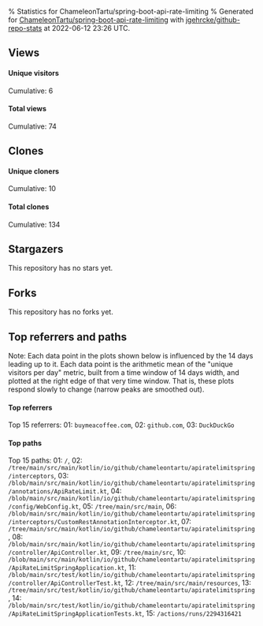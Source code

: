 % Statistics for ChameleonTartu/spring-boot-api-rate-limiting
% Generated for [ChameleonTartu/spring-boot-api-rate-limiting](https://github.com/ChameleonTartu/spring-boot-api-rate-limiting) with [jgehrcke/github-repo-stats](https://github.com/jgehrcke/github-repo-stats) at 2022-06-12 23:26 UTC.


## Views

#### Unique visitors
<div id="chart_views_unique" class="full-width-chart"></div>

Cumulative: 6

#### Total views
<div id="chart_views_total" class="full-width-chart"></div>

Cumulative: 74

<div class="pagebreak-for-print"> </div>

## Clones

#### Unique cloners
<div id="chart_clones_unique" class="full-width-chart"></div>

Cumulative: 10

#### Total clones
<div id="chart_clones_total" class="full-width-chart"></div>

Cumulative: 134



<div class="pagebreak-for-print"> </div>



## Stargazers

This repository has no stars yet.



## Forks

This repository has no forks yet.



<div class="pagebreak-for-print"> </div>



## Top referrers and paths


Note: Each data point in the plots shown below is influenced by the 14 days
leading up to it. Each data point is the arithmetic mean of the "unique
visitors per day" metric, built from a time window of 14 days width, and
plotted at the right edge of that very time window. That is, these plots
respond slowly to change (narrow peaks are smoothed out).




#### Top referrers


<div id="chart_referrers_top_n_alltime" class="full-width-chart"></div>

Top 15 referrers: 01: `buymeacoffee.com`, 02: `github.com`, 03: `DuckDuckGo`





#### Top paths


<div id="chart_paths_top_n_alltime" class="full-width-chart"></div>

Top 15 paths: 01: `/`, 02: `/tree/main/src/main/kotlin/io/github/chameleontartu/apiratelimitspring/interceptors`, 03: `/blob/main/src/main/kotlin/io/github/chameleontartu/apiratelimitspring/annotations/ApiRateLimit.kt`, 04: `/blob/main/src/main/kotlin/io/github/chameleontartu/apiratelimitspring/config/WebConfig.kt`, 05: `/tree/main/src/main`, 06: `/blob/main/src/main/kotlin/io/github/chameleontartu/apiratelimitspring/interceptors/CustomRestAnnotationInterceptor.kt`, 07: `/tree/main/src/main/kotlin/io/github/chameleontartu/apiratelimitspring`, 08: `/blob/main/src/main/kotlin/io/github/chameleontartu/apiratelimitspring/controller/ApiController.kt`, 09: `/tree/main/src`, 10: `/blob/main/src/main/kotlin/io/github/chameleontartu/apiratelimitspring/ApiRateLimitSpringApplication.kt`, 11: `/blob/main/src/test/kotlin/io/github/chameleontartu/apiratelimitspring/controller/ApiControllerTest.kt`, 12: `/tree/main/src/main/resources`, 13: `/tree/main/src/test/kotlin/io/github/chameleontartu/apiratelimitspring`, 14: `/blob/main/src/test/kotlin/io/github/chameleontartu/apiratelimitspring/ApiRateLimitSpringApplicationTests.kt`, 15: `/actions/runs/2294316421`


<script type="text/javascript">
    vegaEmbed('#chart_views_unique', {"$schema": "https://vega.github.io/schema/vega-lite/v4.17.0.json", "config": {"arc": {"fill": "#1b1e23"}, "area": {"fill": "#1b1e23"}, "axisBottom": {"domainColor": "#a9b4c4", "gridColor": "#a9b4c4", "labelColor": "#1b1e23", "labelFont": "relative-mono-11-pitch-pro, Menlo, monospace", "tickColor": "#a9b4c4", "titleColor": "#1b1e23", "titleFont": "relative-mono-11-pitch-pro, Menlo, monospace"}, "axisLeft": {"domainColor": "#a9b4c4", "gridColor": "#a9b4c4", "labelColor": "#1b1e23", "labelFont": "relative-mono-11-pitch-pro, Menlo, monospace", "tickColor": "#a9b4c4", "titleColor": "#1b1e23", "titleFont": "relative-mono-11-pitch-pro, Menlo, monospace"}, "axisX": {"grid": false}, "axisY": {"grid": false, "labelBound": true}, "background": "#FFFFFF", "group": {"fill": "#FFFFFF"}, "header": {"fontWeight": 400, "labelFont": "relative-mono-11-pitch-pro, Menlo, monospace", "titleFont": "relative-mono-11-pitch-pro, Menlo, monospace"}, "legend": {"labelFont": "relative-mono-11-pitch-pro, Menlo, monospace", "symbolSize": 200, "symbolType": "circle", "titleFont": "relative-mono-11-pitch-pro, Menlo, monospace"}, "line": {"color": "#1b1e23", "stroke": "#1b1e23"}, "path": {"stroke": "#1b1e23"}, "point": {"color": "#1b1e23", "cursor": "pointer", "filled": true, "size": 20}, "range": {"category": ["#85a2f7", "#ea9755", "#7eb36a", "#f07071", "#bc85d9", "#e587b6", "#a9b4c4", "#d4c05e", "#64b9c4"]}, "style": {"bar": {"fill": "#1b1e23"}, "text": {"font": "relative-mono-11-pitch-pro, Menlo, monospace", "fontWeight": 400}}, "symbol": {"shape": "circle"}, "title": {"anchor": "start", "font": "relative-mono-11-pitch-pro, Menlo, monospace", "fontWeight": 400}, "trail": {"color": "#1b1e23", "stroke": "#1b1e23"}, "view": {"stroke": null}}, "data": {"name": "data-ed935ed4eb7018c563757608222b3f9e"}, "datasets": {"data-ed935ed4eb7018c563757608222b3f9e": [{"time": "2022-05-09T00:00:00+00:00", "views_total": 44, "views_unique": 1}, {"time": "2022-05-10T00:00:00+00:00", "views_total": 0, "views_unique": 0}, {"time": "2022-05-11T00:00:00+00:00", "views_total": 2, "views_unique": 2}, {"time": "2022-05-12T00:00:00+00:00", "views_total": 21, "views_unique": 1}, {"time": "2022-05-14T00:00:00+00:00", "views_total": 1, "views_unique": 1}, {"time": "2022-05-17T00:00:00+00:00", "views_total": 0, "views_unique": 0}, {"time": "2022-05-31T00:00:00+00:00", "views_total": 6, "views_unique": 1}]}, "encoding": {"tooltip": [{"field": "views_unique", "format": ".1f", "title": "views (u)", "type": "quantitative"}, {"field": "time", "format": "%B %e, %Y", "title": "date", "type": "temporal"}], "x": {"axis": {"labelAngle": 25}, "field": "time", "scale": {"domain": ["2022-05-09", "2022-05-31"]}, "timeUnit": "yearmonthdate", "title": "date", "type": "temporal"}, "y": {"axis": {}, "field": "views_unique", "scale": {"domain": [0, 2.2], "type": "linear", "zero": true}, "title": "unique views per day", "type": "quantitative"}}, "height": 200, "mark": {"point": true, "type": "line"}, "padding": 10, "width": "container"}, {"actions": false, "renderer": "svg"}).catch(console.error);
vegaEmbed('#chart_views_total', {"$schema": "https://vega.github.io/schema/vega-lite/v4.17.0.json", "config": {"arc": {"fill": "#1b1e23"}, "area": {"fill": "#1b1e23"}, "axisBottom": {"domainColor": "#a9b4c4", "gridColor": "#a9b4c4", "labelColor": "#1b1e23", "labelFont": "relative-mono-11-pitch-pro, Menlo, monospace", "tickColor": "#a9b4c4", "titleColor": "#1b1e23", "titleFont": "relative-mono-11-pitch-pro, Menlo, monospace"}, "axisLeft": {"domainColor": "#a9b4c4", "gridColor": "#a9b4c4", "labelColor": "#1b1e23", "labelFont": "relative-mono-11-pitch-pro, Menlo, monospace", "tickColor": "#a9b4c4", "titleColor": "#1b1e23", "titleFont": "relative-mono-11-pitch-pro, Menlo, monospace"}, "axisX": {"grid": false}, "axisY": {"grid": false, "labelBound": true}, "background": "#FFFFFF", "group": {"fill": "#FFFFFF"}, "header": {"fontWeight": 400, "labelFont": "relative-mono-11-pitch-pro, Menlo, monospace", "titleFont": "relative-mono-11-pitch-pro, Menlo, monospace"}, "legend": {"labelFont": "relative-mono-11-pitch-pro, Menlo, monospace", "symbolSize": 200, "symbolType": "circle", "titleFont": "relative-mono-11-pitch-pro, Menlo, monospace"}, "line": {"color": "#1b1e23", "stroke": "#1b1e23"}, "path": {"stroke": "#1b1e23"}, "point": {"color": "#1b1e23", "cursor": "pointer", "filled": true, "size": 20}, "range": {"category": ["#85a2f7", "#ea9755", "#7eb36a", "#f07071", "#bc85d9", "#e587b6", "#a9b4c4", "#d4c05e", "#64b9c4"]}, "style": {"bar": {"fill": "#1b1e23"}, "text": {"font": "relative-mono-11-pitch-pro, Menlo, monospace", "fontWeight": 400}}, "symbol": {"shape": "circle"}, "title": {"anchor": "start", "font": "relative-mono-11-pitch-pro, Menlo, monospace", "fontWeight": 400}, "trail": {"color": "#1b1e23", "stroke": "#1b1e23"}, "view": {"stroke": null}}, "data": {"name": "data-ed935ed4eb7018c563757608222b3f9e"}, "datasets": {"data-ed935ed4eb7018c563757608222b3f9e": [{"time": "2022-05-09T00:00:00+00:00", "views_total": 44, "views_unique": 1}, {"time": "2022-05-10T00:00:00+00:00", "views_total": 0, "views_unique": 0}, {"time": "2022-05-11T00:00:00+00:00", "views_total": 2, "views_unique": 2}, {"time": "2022-05-12T00:00:00+00:00", "views_total": 21, "views_unique": 1}, {"time": "2022-05-14T00:00:00+00:00", "views_total": 1, "views_unique": 1}, {"time": "2022-05-17T00:00:00+00:00", "views_total": 0, "views_unique": 0}, {"time": "2022-05-31T00:00:00+00:00", "views_total": 6, "views_unique": 1}]}, "encoding": {"tooltip": [{"field": "views_total", "format": ".1f", "title": "views (t)", "type": "quantitative"}, {"field": "time", "format": "%B %e, %Y", "title": "date", "type": "temporal"}], "x": {"axis": {"labelAngle": 25}, "field": "time", "scale": {"domain": ["2022-05-09", "2022-05-31"]}, "timeUnit": "yearmonthdate", "title": "date", "type": "temporal"}, "y": {"axis": {}, "field": "views_total", "scale": {"domain": [0, 48.400000000000006], "type": "linear", "zero": true}, "title": "total views per day", "type": "quantitative"}}, "height": 200, "mark": {"point": true, "type": "line"}, "padding": 10, "width": "container"}, {"actions": false, "renderer": "svg"}).catch(console.error);
vegaEmbed('#chart_clones_unique', {"$schema": "https://vega.github.io/schema/vega-lite/v4.17.0.json", "config": {"arc": {"fill": "#1b1e23"}, "area": {"fill": "#1b1e23"}, "axisBottom": {"domainColor": "#a9b4c4", "gridColor": "#a9b4c4", "labelColor": "#1b1e23", "labelFont": "relative-mono-11-pitch-pro, Menlo, monospace", "tickColor": "#a9b4c4", "titleColor": "#1b1e23", "titleFont": "relative-mono-11-pitch-pro, Menlo, monospace"}, "axisLeft": {"domainColor": "#a9b4c4", "gridColor": "#a9b4c4", "labelColor": "#1b1e23", "labelFont": "relative-mono-11-pitch-pro, Menlo, monospace", "tickColor": "#a9b4c4", "titleColor": "#1b1e23", "titleFont": "relative-mono-11-pitch-pro, Menlo, monospace"}, "axisX": {"grid": false}, "axisY": {"grid": false, "labelBound": true}, "background": "#FFFFFF", "group": {"fill": "#FFFFFF"}, "header": {"fontWeight": 400, "labelFont": "relative-mono-11-pitch-pro, Menlo, monospace", "titleFont": "relative-mono-11-pitch-pro, Menlo, monospace"}, "legend": {"labelFont": "relative-mono-11-pitch-pro, Menlo, monospace", "symbolSize": 200, "symbolType": "circle", "titleFont": "relative-mono-11-pitch-pro, Menlo, monospace"}, "line": {"color": "#1b1e23", "stroke": "#1b1e23"}, "path": {"stroke": "#1b1e23"}, "point": {"color": "#1b1e23", "cursor": "pointer", "filled": true, "size": 20}, "range": {"category": ["#85a2f7", "#ea9755", "#7eb36a", "#f07071", "#bc85d9", "#e587b6", "#a9b4c4", "#d4c05e", "#64b9c4"]}, "style": {"bar": {"fill": "#1b1e23"}, "text": {"font": "relative-mono-11-pitch-pro, Menlo, monospace", "fontWeight": 400}}, "symbol": {"shape": "circle"}, "title": {"anchor": "start", "font": "relative-mono-11-pitch-pro, Menlo, monospace", "fontWeight": 400}, "trail": {"color": "#1b1e23", "stroke": "#1b1e23"}, "view": {"stroke": null}}, "data": {"name": "data-69ce393a3bbacfa1b1bee52d4131029d"}, "datasets": {"data-69ce393a3bbacfa1b1bee52d4131029d": [{"clones_total": 132, "clones_unique": 8, "time": "2022-05-09T00:00:00+00:00"}, {"clones_total": 1, "clones_unique": 1, "time": "2022-05-10T00:00:00+00:00"}, {"clones_total": 0, "clones_unique": 0, "time": "2022-05-11T00:00:00+00:00"}, {"clones_total": 0, "clones_unique": 0, "time": "2022-05-12T00:00:00+00:00"}, {"clones_total": 0, "clones_unique": 0, "time": "2022-05-14T00:00:00+00:00"}, {"clones_total": 1, "clones_unique": 1, "time": "2022-05-17T00:00:00+00:00"}, {"clones_total": 0, "clones_unique": 0, "time": "2022-05-31T00:00:00+00:00"}]}, "encoding": {"tooltip": [{"field": "clones_unique", "format": ".1f", "title": "clones (u)", "type": "quantitative"}, {"field": "time", "format": "%B %e, %Y", "title": "date", "type": "temporal"}], "x": {"axis": {"labelAngle": 25}, "field": "time", "scale": {"domain": ["2022-05-09", "2022-05-31"]}, "timeUnit": "yearmonthdate", "title": "date", "type": "temporal"}, "y": {"axis": {}, "field": "clones_unique", "scale": {"domain": [0, 8.8], "type": "linear", "zero": true}, "title": "unique clones per day", "type": "quantitative"}}, "height": 200, "mark": {"point": true, "type": "line"}, "padding": 10, "width": "container"}, {"actions": false, "renderer": "svg"}).catch(console.error);
vegaEmbed('#chart_clones_total', {"$schema": "https://vega.github.io/schema/vega-lite/v4.17.0.json", "config": {"arc": {"fill": "#1b1e23"}, "area": {"fill": "#1b1e23"}, "axisBottom": {"domainColor": "#a9b4c4", "gridColor": "#a9b4c4", "labelColor": "#1b1e23", "labelFont": "relative-mono-11-pitch-pro, Menlo, monospace", "tickColor": "#a9b4c4", "titleColor": "#1b1e23", "titleFont": "relative-mono-11-pitch-pro, Menlo, monospace"}, "axisLeft": {"domainColor": "#a9b4c4", "gridColor": "#a9b4c4", "labelColor": "#1b1e23", "labelFont": "relative-mono-11-pitch-pro, Menlo, monospace", "tickColor": "#a9b4c4", "titleColor": "#1b1e23", "titleFont": "relative-mono-11-pitch-pro, Menlo, monospace"}, "axisX": {"grid": false}, "axisY": {"grid": false, "labelBound": true}, "background": "#FFFFFF", "group": {"fill": "#FFFFFF"}, "header": {"fontWeight": 400, "labelFont": "relative-mono-11-pitch-pro, Menlo, monospace", "titleFont": "relative-mono-11-pitch-pro, Menlo, monospace"}, "legend": {"labelFont": "relative-mono-11-pitch-pro, Menlo, monospace", "symbolSize": 200, "symbolType": "circle", "titleFont": "relative-mono-11-pitch-pro, Menlo, monospace"}, "line": {"color": "#1b1e23", "stroke": "#1b1e23"}, "path": {"stroke": "#1b1e23"}, "point": {"color": "#1b1e23", "cursor": "pointer", "filled": true, "size": 20}, "range": {"category": ["#85a2f7", "#ea9755", "#7eb36a", "#f07071", "#bc85d9", "#e587b6", "#a9b4c4", "#d4c05e", "#64b9c4"]}, "style": {"bar": {"fill": "#1b1e23"}, "text": {"font": "relative-mono-11-pitch-pro, Menlo, monospace", "fontWeight": 400}}, "symbol": {"shape": "circle"}, "title": {"anchor": "start", "font": "relative-mono-11-pitch-pro, Menlo, monospace", "fontWeight": 400}, "trail": {"color": "#1b1e23", "stroke": "#1b1e23"}, "view": {"stroke": null}}, "data": {"name": "data-69ce393a3bbacfa1b1bee52d4131029d"}, "datasets": {"data-69ce393a3bbacfa1b1bee52d4131029d": [{"clones_total": 132, "clones_unique": 8, "time": "2022-05-09T00:00:00+00:00"}, {"clones_total": 1, "clones_unique": 1, "time": "2022-05-10T00:00:00+00:00"}, {"clones_total": 0, "clones_unique": 0, "time": "2022-05-11T00:00:00+00:00"}, {"clones_total": 0, "clones_unique": 0, "time": "2022-05-12T00:00:00+00:00"}, {"clones_total": 0, "clones_unique": 0, "time": "2022-05-14T00:00:00+00:00"}, {"clones_total": 1, "clones_unique": 1, "time": "2022-05-17T00:00:00+00:00"}, {"clones_total": 0, "clones_unique": 0, "time": "2022-05-31T00:00:00+00:00"}]}, "encoding": {"tooltip": [{"field": "clones_total", "format": ".1f", "title": "clones (t)", "type": "quantitative"}, {"field": "time", "format": "%B %e, %Y", "title": "date", "type": "temporal"}], "x": {"axis": {"labelAngle": 25}, "field": "time", "scale": {"domain": ["2022-05-09", "2022-05-31"]}, "timeUnit": "yearmonthdate", "title": "date", "type": "temporal"}, "y": {"axis": {"values": [1, 10, 50, 100, 500, 1000, 5000, 10000]}, "field": "clones_total", "scale": {"domain": [0, 145.20000000000002], "type": "symlog", "zero": true}, "title": "total clones per day", "type": "quantitative"}}, "height": 200, "mark": {"point": true, "type": "line"}, "padding": 10, "width": "container"}, {"actions": false, "renderer": "svg"}).catch(console.error);
vegaEmbed('#chart_referrers_top_n_alltime', {"$schema": "https://vega.github.io/schema/vega-lite/v4.17.0.json", "config": {"arc": {"fill": "#1b1e23"}, "area": {"fill": "#1b1e23"}, "axisBottom": {"domainColor": "#a9b4c4", "gridColor": "#a9b4c4", "labelColor": "#1b1e23", "labelFont": "relative-mono-11-pitch-pro, Menlo, monospace", "tickColor": "#a9b4c4", "titleColor": "#1b1e23", "titleFont": "relative-mono-11-pitch-pro, Menlo, monospace"}, "axisLeft": {"domainColor": "#a9b4c4", "gridColor": "#a9b4c4", "labelColor": "#1b1e23", "labelFont": "relative-mono-11-pitch-pro, Menlo, monospace", "tickColor": "#a9b4c4", "titleColor": "#1b1e23", "titleFont": "relative-mono-11-pitch-pro, Menlo, monospace"}, "axisX": {"grid": false}, "axisY": {"grid": false}, "background": "#FFFFFF", "group": {"fill": "#FFFFFF"}, "header": {"fontWeight": 400, "labelFont": "relative-mono-11-pitch-pro, Menlo, monospace", "titleFont": "relative-mono-11-pitch-pro, Menlo, monospace"}, "legend": {"labelFont": "relative-mono-11-pitch-pro, Menlo, monospace", "symbolSize": 200, "symbolType": "circle", "titleFont": "relative-mono-11-pitch-pro, Menlo, monospace"}, "line": {"color": "#1b1e23", "stroke": "#1b1e23"}, "path": {"stroke": "#1b1e23"}, "point": {"color": "#1b1e23", "cursor": "pointer", "filled": true, "size": 30}, "range": {"category": ["#85a2f7", "#ea9755", "#7eb36a", "#f07071", "#bc85d9", "#e587b6", "#a9b4c4", "#d4c05e", "#64b9c4"]}, "style": {"bar": {"fill": "#1b1e23"}, "text": {"font": "relative-mono-11-pitch-pro, Menlo, monospace", "fontWeight": 400}}, "symbol": {"shape": "circle"}, "title": {"anchor": "start", "font": "relative-mono-11-pitch-pro, Menlo, monospace", "fontWeight": 400}, "trail": {"color": "#1b1e23", "stroke": "#1b1e23"}, "view": {"stroke": null}}, "data": {"name": "data-896ede36babfc93fb3e1873bb80813f1"}, "datasets": {"data-896ede36babfc93fb3e1873bb80813f1": [{"referrer": "buymeacoffee.com", "time": "2022-05-10T00:00:00+00:00", "views_unique": null, "views_unique_norm": null}, {"referrer": "buymeacoffee.com", "time": "2022-05-11T00:00:00+00:00", "views_unique": null, "views_unique_norm": null}, {"referrer": "buymeacoffee.com", "time": "2022-05-12T00:00:00+00:00", "views_unique": 2.0, "views_unique_norm": 0.14285714285714285}, {"referrer": "buymeacoffee.com", "time": "2022-05-13T00:00:00+00:00", "views_unique": 2.0, "views_unique_norm": 0.14285714285714285}, {"referrer": "buymeacoffee.com", "time": "2022-05-14T00:00:00+00:00", "views_unique": 2.0, "views_unique_norm": 0.14285714285714285}, {"referrer": "buymeacoffee.com", "time": "2022-05-15T00:00:00+00:00", "views_unique": 3.0, "views_unique_norm": 0.21428571428571427}, {"referrer": "buymeacoffee.com", "time": "2022-05-16T00:00:00+00:00", "views_unique": 3.0, "views_unique_norm": 0.21428571428571427}, {"referrer": "buymeacoffee.com", "time": "2022-05-17T00:00:00+00:00", "views_unique": 3.0, "views_unique_norm": 0.21428571428571427}, {"referrer": "buymeacoffee.com", "time": "2022-05-18T00:00:00+00:00", "views_unique": 3.0, "views_unique_norm": 0.21428571428571427}, {"referrer": "buymeacoffee.com", "time": "2022-05-19T00:00:00+00:00", "views_unique": 3.0, "views_unique_norm": 0.21428571428571427}, {"referrer": "buymeacoffee.com", "time": "2022-05-20T00:00:00+00:00", "views_unique": 3.0, "views_unique_norm": 0.21428571428571427}, {"referrer": "buymeacoffee.com", "time": "2022-05-21T00:00:00+00:00", "views_unique": 3.0, "views_unique_norm": 0.21428571428571427}, {"referrer": "buymeacoffee.com", "time": "2022-05-22T00:00:00+00:00", "views_unique": 3.0, "views_unique_norm": 0.21428571428571427}, {"referrer": "buymeacoffee.com", "time": "2022-05-23T00:00:00+00:00", "views_unique": 3.0, "views_unique_norm": 0.21428571428571427}, {"referrer": "buymeacoffee.com", "time": "2022-05-24T00:00:00+00:00", "views_unique": 3.0, "views_unique_norm": 0.21428571428571427}, {"referrer": "buymeacoffee.com", "time": "2022-05-25T00:00:00+00:00", "views_unique": 1.0, "views_unique_norm": 0.07142857142857142}, {"referrer": "buymeacoffee.com", "time": "2022-05-26T00:00:00+00:00", "views_unique": 1.0, "views_unique_norm": 0.07142857142857142}, {"referrer": "buymeacoffee.com", "time": "2022-05-27T00:00:00+00:00", "views_unique": 1.0, "views_unique_norm": 0.07142857142857142}, {"referrer": "buymeacoffee.com", "time": "2022-06-01T00:00:00+00:00", "views_unique": null, "views_unique_norm": null}, {"referrer": "buymeacoffee.com", "time": "2022-06-02T00:00:00+00:00", "views_unique": null, "views_unique_norm": null}, {"referrer": "buymeacoffee.com", "time": "2022-06-03T00:00:00+00:00", "views_unique": null, "views_unique_norm": null}, {"referrer": "buymeacoffee.com", "time": "2022-06-04T00:00:00+00:00", "views_unique": null, "views_unique_norm": null}, {"referrer": "buymeacoffee.com", "time": "2022-06-05T00:00:00+00:00", "views_unique": null, "views_unique_norm": null}, {"referrer": "buymeacoffee.com", "time": "2022-06-06T00:00:00+00:00", "views_unique": null, "views_unique_norm": null}, {"referrer": "buymeacoffee.com", "time": "2022-06-07T00:00:00+00:00", "views_unique": null, "views_unique_norm": null}, {"referrer": "buymeacoffee.com", "time": "2022-06-08T00:00:00+00:00", "views_unique": null, "views_unique_norm": null}, {"referrer": "buymeacoffee.com", "time": "2022-06-09T00:00:00+00:00", "views_unique": null, "views_unique_norm": null}, {"referrer": "buymeacoffee.com", "time": "2022-06-10T00:00:00+00:00", "views_unique": null, "views_unique_norm": null}, {"referrer": "buymeacoffee.com", "time": "2022-06-11T00:00:00+00:00", "views_unique": null, "views_unique_norm": null}, {"referrer": "buymeacoffee.com", "time": "2022-06-12T00:00:00+00:00", "views_unique": null, "views_unique_norm": null}, {"referrer": "github.com", "time": "2022-05-10T00:00:00+00:00", "views_unique": 1.0, "views_unique_norm": 0.07142857142857142}, {"referrer": "github.com", "time": "2022-05-11T00:00:00+00:00", "views_unique": 1.0, "views_unique_norm": 0.07142857142857142}, {"referrer": "github.com", "time": "2022-05-12T00:00:00+00:00", "views_unique": 1.0, "views_unique_norm": 0.07142857142857142}, {"referrer": "github.com", "time": "2022-05-13T00:00:00+00:00", "views_unique": 1.0, "views_unique_norm": 0.07142857142857142}, {"referrer": "github.com", "time": "2022-05-14T00:00:00+00:00", "views_unique": 1.0, "views_unique_norm": 0.07142857142857142}, {"referrer": "github.com", "time": "2022-05-15T00:00:00+00:00", "views_unique": 1.0, "views_unique_norm": 0.07142857142857142}, {"referrer": "github.com", "time": "2022-05-16T00:00:00+00:00", "views_unique": 1.0, "views_unique_norm": 0.07142857142857142}, {"referrer": "github.com", "time": "2022-05-17T00:00:00+00:00", "views_unique": 1.0, "views_unique_norm": 0.07142857142857142}, {"referrer": "github.com", "time": "2022-05-18T00:00:00+00:00", "views_unique": 1.0, "views_unique_norm": 0.07142857142857142}, {"referrer": "github.com", "time": "2022-05-19T00:00:00+00:00", "views_unique": 1.0, "views_unique_norm": 0.07142857142857142}, {"referrer": "github.com", "time": "2022-05-20T00:00:00+00:00", "views_unique": 1.0, "views_unique_norm": 0.07142857142857142}, {"referrer": "github.com", "time": "2022-05-21T00:00:00+00:00", "views_unique": 1.0, "views_unique_norm": 0.07142857142857142}, {"referrer": "github.com", "time": "2022-05-22T00:00:00+00:00", "views_unique": 1.0, "views_unique_norm": 0.07142857142857142}, {"referrer": "github.com", "time": "2022-05-23T00:00:00+00:00", "views_unique": null, "views_unique_norm": null}, {"referrer": "github.com", "time": "2022-05-24T00:00:00+00:00", "views_unique": null, "views_unique_norm": null}, {"referrer": "github.com", "time": "2022-05-25T00:00:00+00:00", "views_unique": null, "views_unique_norm": null}, {"referrer": "github.com", "time": "2022-05-26T00:00:00+00:00", "views_unique": null, "views_unique_norm": null}, {"referrer": "github.com", "time": "2022-05-27T00:00:00+00:00", "views_unique": null, "views_unique_norm": null}, {"referrer": "github.com", "time": "2022-06-01T00:00:00+00:00", "views_unique": 1.0, "views_unique_norm": 0.07142857142857142}, {"referrer": "github.com", "time": "2022-06-02T00:00:00+00:00", "views_unique": 1.0, "views_unique_norm": 0.07142857142857142}, {"referrer": "github.com", "time": "2022-06-03T00:00:00+00:00", "views_unique": 1.0, "views_unique_norm": 0.07142857142857142}, {"referrer": "github.com", "time": "2022-06-04T00:00:00+00:00", "views_unique": 1.0, "views_unique_norm": 0.07142857142857142}, {"referrer": "github.com", "time": "2022-06-05T00:00:00+00:00", "views_unique": 1.0, "views_unique_norm": 0.07142857142857142}, {"referrer": "github.com", "time": "2022-06-06T00:00:00+00:00", "views_unique": 1.0, "views_unique_norm": 0.07142857142857142}, {"referrer": "github.com", "time": "2022-06-07T00:00:00+00:00", "views_unique": 1.0, "views_unique_norm": 0.07142857142857142}, {"referrer": "github.com", "time": "2022-06-08T00:00:00+00:00", "views_unique": 1.0, "views_unique_norm": 0.07142857142857142}, {"referrer": "github.com", "time": "2022-06-09T00:00:00+00:00", "views_unique": 1.0, "views_unique_norm": 0.07142857142857142}, {"referrer": "github.com", "time": "2022-06-10T00:00:00+00:00", "views_unique": 1.0, "views_unique_norm": 0.07142857142857142}, {"referrer": "github.com", "time": "2022-06-11T00:00:00+00:00", "views_unique": 1.0, "views_unique_norm": 0.07142857142857142}, {"referrer": "github.com", "time": "2022-06-12T00:00:00+00:00", "views_unique": 1.0, "views_unique_norm": 0.07142857142857142}, {"referrer": "DuckDuckGo", "time": "2022-05-10T00:00:00+00:00", "views_unique": null, "views_unique_norm": null}, {"referrer": "DuckDuckGo", "time": "2022-05-11T00:00:00+00:00", "views_unique": null, "views_unique_norm": null}, {"referrer": "DuckDuckGo", "time": "2022-05-12T00:00:00+00:00", "views_unique": null, "views_unique_norm": null}, {"referrer": "DuckDuckGo", "time": "2022-05-13T00:00:00+00:00", "views_unique": 1.0, "views_unique_norm": 0.07142857142857142}, {"referrer": "DuckDuckGo", "time": "2022-05-14T00:00:00+00:00", "views_unique": 1.0, "views_unique_norm": 0.07142857142857142}, {"referrer": "DuckDuckGo", "time": "2022-05-15T00:00:00+00:00", "views_unique": 1.0, "views_unique_norm": 0.07142857142857142}, {"referrer": "DuckDuckGo", "time": "2022-05-16T00:00:00+00:00", "views_unique": 1.0, "views_unique_norm": 0.07142857142857142}, {"referrer": "DuckDuckGo", "time": "2022-05-17T00:00:00+00:00", "views_unique": 1.0, "views_unique_norm": 0.07142857142857142}, {"referrer": "DuckDuckGo", "time": "2022-05-18T00:00:00+00:00", "views_unique": 1.0, "views_unique_norm": 0.07142857142857142}, {"referrer": "DuckDuckGo", "time": "2022-05-19T00:00:00+00:00", "views_unique": 1.0, "views_unique_norm": 0.07142857142857142}, {"referrer": "DuckDuckGo", "time": "2022-05-20T00:00:00+00:00", "views_unique": 1.0, "views_unique_norm": 0.07142857142857142}, {"referrer": "DuckDuckGo", "time": "2022-05-21T00:00:00+00:00", "views_unique": 1.0, "views_unique_norm": 0.07142857142857142}, {"referrer": "DuckDuckGo", "time": "2022-05-22T00:00:00+00:00", "views_unique": 1.0, "views_unique_norm": 0.07142857142857142}, {"referrer": "DuckDuckGo", "time": "2022-05-23T00:00:00+00:00", "views_unique": 1.0, "views_unique_norm": 0.07142857142857142}, {"referrer": "DuckDuckGo", "time": "2022-05-24T00:00:00+00:00", "views_unique": 1.0, "views_unique_norm": 0.07142857142857142}, {"referrer": "DuckDuckGo", "time": "2022-05-25T00:00:00+00:00", "views_unique": 1.0, "views_unique_norm": 0.07142857142857142}, {"referrer": "DuckDuckGo", "time": "2022-05-26T00:00:00+00:00", "views_unique": null, "views_unique_norm": null}, {"referrer": "DuckDuckGo", "time": "2022-05-27T00:00:00+00:00", "views_unique": null, "views_unique_norm": null}, {"referrer": "DuckDuckGo", "time": "2022-06-01T00:00:00+00:00", "views_unique": null, "views_unique_norm": null}, {"referrer": "DuckDuckGo", "time": "2022-06-02T00:00:00+00:00", "views_unique": null, "views_unique_norm": null}, {"referrer": "DuckDuckGo", "time": "2022-06-03T00:00:00+00:00", "views_unique": null, "views_unique_norm": null}, {"referrer": "DuckDuckGo", "time": "2022-06-04T00:00:00+00:00", "views_unique": null, "views_unique_norm": null}, {"referrer": "DuckDuckGo", "time": "2022-06-05T00:00:00+00:00", "views_unique": null, "views_unique_norm": null}, {"referrer": "DuckDuckGo", "time": "2022-06-06T00:00:00+00:00", "views_unique": null, "views_unique_norm": null}, {"referrer": "DuckDuckGo", "time": "2022-06-07T00:00:00+00:00", "views_unique": null, "views_unique_norm": null}, {"referrer": "DuckDuckGo", "time": "2022-06-08T00:00:00+00:00", "views_unique": null, "views_unique_norm": null}, {"referrer": "DuckDuckGo", "time": "2022-06-09T00:00:00+00:00", "views_unique": null, "views_unique_norm": null}, {"referrer": "DuckDuckGo", "time": "2022-06-10T00:00:00+00:00", "views_unique": null, "views_unique_norm": null}, {"referrer": "DuckDuckGo", "time": "2022-06-11T00:00:00+00:00", "views_unique": null, "views_unique_norm": null}, {"referrer": "DuckDuckGo", "time": "2022-06-12T00:00:00+00:00", "views_unique": null, "views_unique_norm": null}]}, "encoding": {"color": {"field": "referrer", "legend": {"direction": "vertical", "orient": "top", "title": "Legend:"}, "sort": {"field": "order"}, "type": "nominal"}, "tooltip": [{"field": "referrer", "type": "nominal"}, {"field": "views_unique_norm", "format": ".2f", "title": "views (14d mean)", "type": "quantitative"}, {"field": "time", "format": "%B %e, %Y", "title": "date", "type": "temporal"}], "x": {"axis": {"labelAngle": 25}, "field": "time", "scale": {"domain": ["2022-05-09", "2022-05-31"]}, "timeUnit": "yearmonthdate", "title": "date", "type": "temporal"}, "y": {"field": "views_unique_norm", "scale": {"domain": [0, 0.2357142857142857], "type": "linear", "zero": true}, "title": "unique visitors per day (mean from last 14 days)", "type": "quantitative"}}, "height": 300, "mark": {"point": true, "type": "line"}, "padding": 10, "width": "container"}, {"actions": false, "renderer": "svg"}).catch(console.error);
vegaEmbed('#chart_paths_top_n_alltime', {"$schema": "https://vega.github.io/schema/vega-lite/v4.17.0.json", "config": {"arc": {"fill": "#1b1e23"}, "area": {"fill": "#1b1e23"}, "axisBottom": {"domainColor": "#a9b4c4", "gridColor": "#a9b4c4", "labelColor": "#1b1e23", "labelFont": "relative-mono-11-pitch-pro, Menlo, monospace", "tickColor": "#a9b4c4", "titleColor": "#1b1e23", "titleFont": "relative-mono-11-pitch-pro, Menlo, monospace"}, "axisLeft": {"domainColor": "#a9b4c4", "gridColor": "#a9b4c4", "labelColor": "#1b1e23", "labelFont": "relative-mono-11-pitch-pro, Menlo, monospace", "tickColor": "#a9b4c4", "titleColor": "#1b1e23", "titleFont": "relative-mono-11-pitch-pro, Menlo, monospace"}, "axisX": {"grid": false}, "axisY": {"grid": false}, "background": "#FFFFFF", "group": {"fill": "#FFFFFF"}, "header": {"fontWeight": 400, "labelFont": "relative-mono-11-pitch-pro, Menlo, monospace", "titleFont": "relative-mono-11-pitch-pro, Menlo, monospace"}, "legend": {"labelFont": "relative-mono-11-pitch-pro, Menlo, monospace", "symbolSize": 200, "symbolType": "circle", "titleFont": "relative-mono-11-pitch-pro, Menlo, monospace"}, "line": {"color": "#1b1e23", "stroke": "#1b1e23"}, "path": {"stroke": "#1b1e23"}, "point": {"color": "#1b1e23", "cursor": "pointer", "filled": true, "size": 30}, "range": {"category": ["#85a2f7", "#ea9755", "#7eb36a", "#f07071", "#bc85d9", "#e587b6", "#a9b4c4", "#d4c05e", "#64b9c4"]}, "style": {"bar": {"fill": "#1b1e23"}, "text": {"font": "relative-mono-11-pitch-pro, Menlo, monospace", "fontWeight": 400}}, "symbol": {"shape": "circle"}, "title": {"anchor": "start", "font": "relative-mono-11-pitch-pro, Menlo, monospace", "fontWeight": 400}, "trail": {"color": "#1b1e23", "stroke": "#1b1e23"}, "view": {"stroke": null}}, "data": {"name": "data-46c4c755ec4ac9caba9b763076dbcbeb"}, "datasets": {"data-46c4c755ec4ac9caba9b763076dbcbeb": [{"path": "/", "time": "2022-05-10T00:00:00+00:00", "views_unique": 1.0, "views_unique_norm": 0.07142857142857142}, {"path": "/", "time": "2022-05-11T00:00:00+00:00", "views_unique": 1.0, "views_unique_norm": 0.07142857142857142}, {"path": "/", "time": "2022-05-12T00:00:00+00:00", "views_unique": 3.0, "views_unique_norm": 0.21428571428571427}, {"path": "/", "time": "2022-05-13T00:00:00+00:00", "views_unique": 4.0, "views_unique_norm": 0.2857142857142857}, {"path": "/", "time": "2022-05-14T00:00:00+00:00", "views_unique": 4.0, "views_unique_norm": 0.2857142857142857}, {"path": "/", "time": "2022-05-15T00:00:00+00:00", "views_unique": 5.0, "views_unique_norm": 0.35714285714285715}, {"path": "/", "time": "2022-05-16T00:00:00+00:00", "views_unique": 5.0, "views_unique_norm": 0.35714285714285715}, {"path": "/", "time": "2022-05-17T00:00:00+00:00", "views_unique": 5.0, "views_unique_norm": 0.35714285714285715}, {"path": "/", "time": "2022-05-18T00:00:00+00:00", "views_unique": 5.0, "views_unique_norm": 0.35714285714285715}, {"path": "/", "time": "2022-05-19T00:00:00+00:00", "views_unique": 5.0, "views_unique_norm": 0.35714285714285715}, {"path": "/", "time": "2022-05-20T00:00:00+00:00", "views_unique": 5.0, "views_unique_norm": 0.35714285714285715}, {"path": "/", "time": "2022-05-21T00:00:00+00:00", "views_unique": 5.0, "views_unique_norm": 0.35714285714285715}, {"path": "/", "time": "2022-05-22T00:00:00+00:00", "views_unique": 5.0, "views_unique_norm": 0.35714285714285715}, {"path": "/", "time": "2022-05-23T00:00:00+00:00", "views_unique": 4.0, "views_unique_norm": 0.2857142857142857}, {"path": "/", "time": "2022-05-24T00:00:00+00:00", "views_unique": 4.0, "views_unique_norm": 0.2857142857142857}, {"path": "/", "time": "2022-05-25T00:00:00+00:00", "views_unique": 2.0, "views_unique_norm": 0.14285714285714285}, {"path": "/", "time": "2022-05-26T00:00:00+00:00", "views_unique": 1.0, "views_unique_norm": 0.07142857142857142}, {"path": "/", "time": "2022-05-27T00:00:00+00:00", "views_unique": 1.0, "views_unique_norm": 0.07142857142857142}, {"path": "/", "time": "2022-06-01T00:00:00+00:00", "views_unique": 1.0, "views_unique_norm": 0.07142857142857142}, {"path": "/", "time": "2022-06-02T00:00:00+00:00", "views_unique": 1.0, "views_unique_norm": 0.07142857142857142}, {"path": "/", "time": "2022-06-03T00:00:00+00:00", "views_unique": 1.0, "views_unique_norm": 0.07142857142857142}, {"path": "/", "time": "2022-06-04T00:00:00+00:00", "views_unique": 1.0, "views_unique_norm": 0.07142857142857142}, {"path": "/", "time": "2022-06-05T00:00:00+00:00", "views_unique": 1.0, "views_unique_norm": 0.07142857142857142}, {"path": "/", "time": "2022-06-06T00:00:00+00:00", "views_unique": 1.0, "views_unique_norm": 0.07142857142857142}, {"path": "/", "time": "2022-06-07T00:00:00+00:00", "views_unique": 1.0, "views_unique_norm": 0.07142857142857142}, {"path": "/", "time": "2022-06-08T00:00:00+00:00", "views_unique": 1.0, "views_unique_norm": 0.07142857142857142}, {"path": "/", "time": "2022-06-09T00:00:00+00:00", "views_unique": 1.0, "views_unique_norm": 0.07142857142857142}, {"path": "/", "time": "2022-06-10T00:00:00+00:00", "views_unique": 1.0, "views_unique_norm": 0.07142857142857142}, {"path": "/", "time": "2022-06-11T00:00:00+00:00", "views_unique": 1.0, "views_unique_norm": 0.07142857142857142}, {"path": "/", "time": "2022-06-12T00:00:00+00:00", "views_unique": 1.0, "views_unique_norm": 0.07142857142857142}, {"path": "/tree/main/src/main/kotlin/io/github/chameleontartu/apiratelimitspring/interceptors", "time": "2022-05-10T00:00:00+00:00", "views_unique": 1.0, "views_unique_norm": 0.07142857142857142}, {"path": "/tree/main/src/main/kotlin/io/github/chameleontartu/apiratelimitspring/interceptors", "time": "2022-05-11T00:00:00+00:00", "views_unique": 1.0, "views_unique_norm": 0.07142857142857142}, {"path": "/tree/main/src/main/kotlin/io/github/chameleontartu/apiratelimitspring/interceptors", "time": "2022-05-12T00:00:00+00:00", "views_unique": 1.0, "views_unique_norm": 0.07142857142857142}, {"path": "/tree/main/src/main/kotlin/io/github/chameleontartu/apiratelimitspring/interceptors", "time": "2022-05-13T00:00:00+00:00", "views_unique": 2.0, "views_unique_norm": 0.14285714285714285}, {"path": "/tree/main/src/main/kotlin/io/github/chameleontartu/apiratelimitspring/interceptors", "time": "2022-05-14T00:00:00+00:00", "views_unique": 2.0, "views_unique_norm": 0.14285714285714285}, {"path": "/tree/main/src/main/kotlin/io/github/chameleontartu/apiratelimitspring/interceptors", "time": "2022-05-15T00:00:00+00:00", "views_unique": 2.0, "views_unique_norm": 0.14285714285714285}, {"path": "/tree/main/src/main/kotlin/io/github/chameleontartu/apiratelimitspring/interceptors", "time": "2022-05-16T00:00:00+00:00", "views_unique": 2.0, "views_unique_norm": 0.14285714285714285}, {"path": "/tree/main/src/main/kotlin/io/github/chameleontartu/apiratelimitspring/interceptors", "time": "2022-05-17T00:00:00+00:00", "views_unique": 2.0, "views_unique_norm": 0.14285714285714285}, {"path": "/tree/main/src/main/kotlin/io/github/chameleontartu/apiratelimitspring/interceptors", "time": "2022-05-18T00:00:00+00:00", "views_unique": 2.0, "views_unique_norm": 0.14285714285714285}, {"path": "/tree/main/src/main/kotlin/io/github/chameleontartu/apiratelimitspring/interceptors", "time": "2022-05-19T00:00:00+00:00", "views_unique": 2.0, "views_unique_norm": 0.14285714285714285}, {"path": "/tree/main/src/main/kotlin/io/github/chameleontartu/apiratelimitspring/interceptors", "time": "2022-05-20T00:00:00+00:00", "views_unique": 2.0, "views_unique_norm": 0.14285714285714285}, {"path": "/tree/main/src/main/kotlin/io/github/chameleontartu/apiratelimitspring/interceptors", "time": "2022-05-21T00:00:00+00:00", "views_unique": 2.0, "views_unique_norm": 0.14285714285714285}, {"path": "/tree/main/src/main/kotlin/io/github/chameleontartu/apiratelimitspring/interceptors", "time": "2022-05-22T00:00:00+00:00", "views_unique": 2.0, "views_unique_norm": 0.14285714285714285}, {"path": "/tree/main/src/main/kotlin/io/github/chameleontartu/apiratelimitspring/interceptors", "time": "2022-05-23T00:00:00+00:00", "views_unique": 1.0, "views_unique_norm": 0.07142857142857142}, {"path": "/tree/main/src/main/kotlin/io/github/chameleontartu/apiratelimitspring/interceptors", "time": "2022-05-24T00:00:00+00:00", "views_unique": 1.0, "views_unique_norm": 0.07142857142857142}, {"path": "/tree/main/src/main/kotlin/io/github/chameleontartu/apiratelimitspring/interceptors", "time": "2022-05-25T00:00:00+00:00", "views_unique": 1.0, "views_unique_norm": 0.07142857142857142}, {"path": "/tree/main/src/main/kotlin/io/github/chameleontartu/apiratelimitspring/interceptors", "time": "2022-05-26T00:00:00+00:00", "views_unique": null, "views_unique_norm": null}, {"path": "/tree/main/src/main/kotlin/io/github/chameleontartu/apiratelimitspring/interceptors", "time": "2022-05-27T00:00:00+00:00", "views_unique": null, "views_unique_norm": null}, {"path": "/tree/main/src/main/kotlin/io/github/chameleontartu/apiratelimitspring/interceptors", "time": "2022-06-01T00:00:00+00:00", "views_unique": null, "views_unique_norm": null}, {"path": "/tree/main/src/main/kotlin/io/github/chameleontartu/apiratelimitspring/interceptors", "time": "2022-06-02T00:00:00+00:00", "views_unique": null, "views_unique_norm": null}, {"path": "/tree/main/src/main/kotlin/io/github/chameleontartu/apiratelimitspring/interceptors", "time": "2022-06-03T00:00:00+00:00", "views_unique": null, "views_unique_norm": null}, {"path": "/tree/main/src/main/kotlin/io/github/chameleontartu/apiratelimitspring/interceptors", "time": "2022-06-04T00:00:00+00:00", "views_unique": null, "views_unique_norm": null}, {"path": "/tree/main/src/main/kotlin/io/github/chameleontartu/apiratelimitspring/interceptors", "time": "2022-06-05T00:00:00+00:00", "views_unique": null, "views_unique_norm": null}, {"path": "/tree/main/src/main/kotlin/io/github/chameleontartu/apiratelimitspring/interceptors", "time": "2022-06-06T00:00:00+00:00", "views_unique": null, "views_unique_norm": null}, {"path": "/tree/main/src/main/kotlin/io/github/chameleontartu/apiratelimitspring/interceptors", "time": "2022-06-07T00:00:00+00:00", "views_unique": null, "views_unique_norm": null}, {"path": "/tree/main/src/main/kotlin/io/github/chameleontartu/apiratelimitspring/interceptors", "time": "2022-06-08T00:00:00+00:00", "views_unique": null, "views_unique_norm": null}, {"path": "/tree/main/src/main/kotlin/io/github/chameleontartu/apiratelimitspring/interceptors", "time": "2022-06-09T00:00:00+00:00", "views_unique": null, "views_unique_norm": null}, {"path": "/tree/main/src/main/kotlin/io/github/chameleontartu/apiratelimitspring/interceptors", "time": "2022-06-10T00:00:00+00:00", "views_unique": null, "views_unique_norm": null}, {"path": "/tree/main/src/main/kotlin/io/github/chameleontartu/apiratelimitspring/interceptors", "time": "2022-06-11T00:00:00+00:00", "views_unique": null, "views_unique_norm": null}, {"path": "/tree/main/src/main/kotlin/io/github/chameleontartu/apiratelimitspring/interceptors", "time": "2022-06-12T00:00:00+00:00", "views_unique": null, "views_unique_norm": null}, {"path": "/blob/main/src/main/kotlin/io/github/chameleontartu/apiratelimitspring/annotations/ApiRateLimit.kt", "time": "2022-05-10T00:00:00+00:00", "views_unique": null, "views_unique_norm": null}, {"path": "/blob/main/src/main/kotlin/io/github/chameleontartu/apiratelimitspring/annotations/ApiRateLimit.kt", "time": "2022-05-11T00:00:00+00:00", "views_unique": null, "views_unique_norm": null}, {"path": "/blob/main/src/main/kotlin/io/github/chameleontartu/apiratelimitspring/annotations/ApiRateLimit.kt", "time": "2022-05-12T00:00:00+00:00", "views_unique": null, "views_unique_norm": null}, {"path": "/blob/main/src/main/kotlin/io/github/chameleontartu/apiratelimitspring/annotations/ApiRateLimit.kt", "time": "2022-05-13T00:00:00+00:00", "views_unique": 2.0, "views_unique_norm": 0.14285714285714285}, {"path": "/blob/main/src/main/kotlin/io/github/chameleontartu/apiratelimitspring/annotations/ApiRateLimit.kt", "time": "2022-05-14T00:00:00+00:00", "views_unique": 2.0, "views_unique_norm": 0.14285714285714285}, {"path": "/blob/main/src/main/kotlin/io/github/chameleontartu/apiratelimitspring/annotations/ApiRateLimit.kt", "time": "2022-05-15T00:00:00+00:00", "views_unique": 2.0, "views_unique_norm": 0.14285714285714285}, {"path": "/blob/main/src/main/kotlin/io/github/chameleontartu/apiratelimitspring/annotations/ApiRateLimit.kt", "time": "2022-05-16T00:00:00+00:00", "views_unique": 2.0, "views_unique_norm": 0.14285714285714285}, {"path": "/blob/main/src/main/kotlin/io/github/chameleontartu/apiratelimitspring/annotations/ApiRateLimit.kt", "time": "2022-05-17T00:00:00+00:00", "views_unique": 2.0, "views_unique_norm": 0.14285714285714285}, {"path": "/blob/main/src/main/kotlin/io/github/chameleontartu/apiratelimitspring/annotations/ApiRateLimit.kt", "time": "2022-05-18T00:00:00+00:00", "views_unique": 2.0, "views_unique_norm": 0.14285714285714285}, {"path": "/blob/main/src/main/kotlin/io/github/chameleontartu/apiratelimitspring/annotations/ApiRateLimit.kt", "time": "2022-05-19T00:00:00+00:00", "views_unique": 2.0, "views_unique_norm": 0.14285714285714285}, {"path": "/blob/main/src/main/kotlin/io/github/chameleontartu/apiratelimitspring/annotations/ApiRateLimit.kt", "time": "2022-05-20T00:00:00+00:00", "views_unique": 2.0, "views_unique_norm": 0.14285714285714285}, {"path": "/blob/main/src/main/kotlin/io/github/chameleontartu/apiratelimitspring/annotations/ApiRateLimit.kt", "time": "2022-05-21T00:00:00+00:00", "views_unique": 2.0, "views_unique_norm": 0.14285714285714285}, {"path": "/blob/main/src/main/kotlin/io/github/chameleontartu/apiratelimitspring/annotations/ApiRateLimit.kt", "time": "2022-05-22T00:00:00+00:00", "views_unique": 2.0, "views_unique_norm": 0.14285714285714285}, {"path": "/blob/main/src/main/kotlin/io/github/chameleontartu/apiratelimitspring/annotations/ApiRateLimit.kt", "time": "2022-05-23T00:00:00+00:00", "views_unique": 1.0, "views_unique_norm": 0.07142857142857142}, {"path": "/blob/main/src/main/kotlin/io/github/chameleontartu/apiratelimitspring/annotations/ApiRateLimit.kt", "time": "2022-05-24T00:00:00+00:00", "views_unique": 1.0, "views_unique_norm": 0.07142857142857142}, {"path": "/blob/main/src/main/kotlin/io/github/chameleontartu/apiratelimitspring/annotations/ApiRateLimit.kt", "time": "2022-05-25T00:00:00+00:00", "views_unique": 1.0, "views_unique_norm": 0.07142857142857142}, {"path": "/blob/main/src/main/kotlin/io/github/chameleontartu/apiratelimitspring/annotations/ApiRateLimit.kt", "time": "2022-05-26T00:00:00+00:00", "views_unique": null, "views_unique_norm": null}, {"path": "/blob/main/src/main/kotlin/io/github/chameleontartu/apiratelimitspring/annotations/ApiRateLimit.kt", "time": "2022-05-27T00:00:00+00:00", "views_unique": null, "views_unique_norm": null}, {"path": "/blob/main/src/main/kotlin/io/github/chameleontartu/apiratelimitspring/annotations/ApiRateLimit.kt", "time": "2022-06-01T00:00:00+00:00", "views_unique": null, "views_unique_norm": null}, {"path": "/blob/main/src/main/kotlin/io/github/chameleontartu/apiratelimitspring/annotations/ApiRateLimit.kt", "time": "2022-06-02T00:00:00+00:00", "views_unique": null, "views_unique_norm": null}, {"path": "/blob/main/src/main/kotlin/io/github/chameleontartu/apiratelimitspring/annotations/ApiRateLimit.kt", "time": "2022-06-03T00:00:00+00:00", "views_unique": null, "views_unique_norm": null}, {"path": "/blob/main/src/main/kotlin/io/github/chameleontartu/apiratelimitspring/annotations/ApiRateLimit.kt", "time": "2022-06-04T00:00:00+00:00", "views_unique": null, "views_unique_norm": null}, {"path": "/blob/main/src/main/kotlin/io/github/chameleontartu/apiratelimitspring/annotations/ApiRateLimit.kt", "time": "2022-06-05T00:00:00+00:00", "views_unique": null, "views_unique_norm": null}, {"path": "/blob/main/src/main/kotlin/io/github/chameleontartu/apiratelimitspring/annotations/ApiRateLimit.kt", "time": "2022-06-06T00:00:00+00:00", "views_unique": null, "views_unique_norm": null}, {"path": "/blob/main/src/main/kotlin/io/github/chameleontartu/apiratelimitspring/annotations/ApiRateLimit.kt", "time": "2022-06-07T00:00:00+00:00", "views_unique": null, "views_unique_norm": null}, {"path": "/blob/main/src/main/kotlin/io/github/chameleontartu/apiratelimitspring/annotations/ApiRateLimit.kt", "time": "2022-06-08T00:00:00+00:00", "views_unique": null, "views_unique_norm": null}, {"path": "/blob/main/src/main/kotlin/io/github/chameleontartu/apiratelimitspring/annotations/ApiRateLimit.kt", "time": "2022-06-09T00:00:00+00:00", "views_unique": null, "views_unique_norm": null}, {"path": "/blob/main/src/main/kotlin/io/github/chameleontartu/apiratelimitspring/annotations/ApiRateLimit.kt", "time": "2022-06-10T00:00:00+00:00", "views_unique": null, "views_unique_norm": null}, {"path": "/blob/main/src/main/kotlin/io/github/chameleontartu/apiratelimitspring/annotations/ApiRateLimit.kt", "time": "2022-06-11T00:00:00+00:00", "views_unique": null, "views_unique_norm": null}, {"path": "/blob/main/src/main/kotlin/io/github/chameleontartu/apiratelimitspring/annotations/ApiRateLimit.kt", "time": "2022-06-12T00:00:00+00:00", "views_unique": null, "views_unique_norm": null}, {"path": "/blob/main/src/main/kotlin/io/github/chameleontartu/apiratelimitspring/config/WebConfig.kt", "time": "2022-05-10T00:00:00+00:00", "views_unique": null, "views_unique_norm": null}, {"path": "/blob/main/src/main/kotlin/io/github/chameleontartu/apiratelimitspring/config/WebConfig.kt", "time": "2022-05-11T00:00:00+00:00", "views_unique": null, "views_unique_norm": null}, {"path": "/blob/main/src/main/kotlin/io/github/chameleontartu/apiratelimitspring/config/WebConfig.kt", "time": "2022-05-12T00:00:00+00:00", "views_unique": null, "views_unique_norm": null}, {"path": "/blob/main/src/main/kotlin/io/github/chameleontartu/apiratelimitspring/config/WebConfig.kt", "time": "2022-05-13T00:00:00+00:00", "views_unique": 2.0, "views_unique_norm": 0.14285714285714285}, {"path": "/blob/main/src/main/kotlin/io/github/chameleontartu/apiratelimitspring/config/WebConfig.kt", "time": "2022-05-14T00:00:00+00:00", "views_unique": 2.0, "views_unique_norm": 0.14285714285714285}, {"path": "/blob/main/src/main/kotlin/io/github/chameleontartu/apiratelimitspring/config/WebConfig.kt", "time": "2022-05-15T00:00:00+00:00", "views_unique": 2.0, "views_unique_norm": 0.14285714285714285}, {"path": "/blob/main/src/main/kotlin/io/github/chameleontartu/apiratelimitspring/config/WebConfig.kt", "time": "2022-05-16T00:00:00+00:00", "views_unique": 2.0, "views_unique_norm": 0.14285714285714285}, {"path": "/blob/main/src/main/kotlin/io/github/chameleontartu/apiratelimitspring/config/WebConfig.kt", "time": "2022-05-17T00:00:00+00:00", "views_unique": 2.0, "views_unique_norm": 0.14285714285714285}, {"path": "/blob/main/src/main/kotlin/io/github/chameleontartu/apiratelimitspring/config/WebConfig.kt", "time": "2022-05-18T00:00:00+00:00", "views_unique": 2.0, "views_unique_norm": 0.14285714285714285}, {"path": "/blob/main/src/main/kotlin/io/github/chameleontartu/apiratelimitspring/config/WebConfig.kt", "time": "2022-05-19T00:00:00+00:00", "views_unique": 2.0, "views_unique_norm": 0.14285714285714285}, {"path": "/blob/main/src/main/kotlin/io/github/chameleontartu/apiratelimitspring/config/WebConfig.kt", "time": "2022-05-20T00:00:00+00:00", "views_unique": 2.0, "views_unique_norm": 0.14285714285714285}, {"path": "/blob/main/src/main/kotlin/io/github/chameleontartu/apiratelimitspring/config/WebConfig.kt", "time": "2022-05-21T00:00:00+00:00", "views_unique": 2.0, "views_unique_norm": 0.14285714285714285}, {"path": "/blob/main/src/main/kotlin/io/github/chameleontartu/apiratelimitspring/config/WebConfig.kt", "time": "2022-05-22T00:00:00+00:00", "views_unique": 2.0, "views_unique_norm": 0.14285714285714285}, {"path": "/blob/main/src/main/kotlin/io/github/chameleontartu/apiratelimitspring/config/WebConfig.kt", "time": "2022-05-23T00:00:00+00:00", "views_unique": 1.0, "views_unique_norm": 0.07142857142857142}, {"path": "/blob/main/src/main/kotlin/io/github/chameleontartu/apiratelimitspring/config/WebConfig.kt", "time": "2022-05-24T00:00:00+00:00", "views_unique": 1.0, "views_unique_norm": 0.07142857142857142}, {"path": "/blob/main/src/main/kotlin/io/github/chameleontartu/apiratelimitspring/config/WebConfig.kt", "time": "2022-05-25T00:00:00+00:00", "views_unique": 1.0, "views_unique_norm": 0.07142857142857142}, {"path": "/blob/main/src/main/kotlin/io/github/chameleontartu/apiratelimitspring/config/WebConfig.kt", "time": "2022-05-26T00:00:00+00:00", "views_unique": null, "views_unique_norm": null}, {"path": "/blob/main/src/main/kotlin/io/github/chameleontartu/apiratelimitspring/config/WebConfig.kt", "time": "2022-05-27T00:00:00+00:00", "views_unique": null, "views_unique_norm": null}, {"path": "/blob/main/src/main/kotlin/io/github/chameleontartu/apiratelimitspring/config/WebConfig.kt", "time": "2022-06-01T00:00:00+00:00", "views_unique": null, "views_unique_norm": null}, {"path": "/blob/main/src/main/kotlin/io/github/chameleontartu/apiratelimitspring/config/WebConfig.kt", "time": "2022-06-02T00:00:00+00:00", "views_unique": null, "views_unique_norm": null}, {"path": "/blob/main/src/main/kotlin/io/github/chameleontartu/apiratelimitspring/config/WebConfig.kt", "time": "2022-06-03T00:00:00+00:00", "views_unique": null, "views_unique_norm": null}, {"path": "/blob/main/src/main/kotlin/io/github/chameleontartu/apiratelimitspring/config/WebConfig.kt", "time": "2022-06-04T00:00:00+00:00", "views_unique": null, "views_unique_norm": null}, {"path": "/blob/main/src/main/kotlin/io/github/chameleontartu/apiratelimitspring/config/WebConfig.kt", "time": "2022-06-05T00:00:00+00:00", "views_unique": null, "views_unique_norm": null}, {"path": "/blob/main/src/main/kotlin/io/github/chameleontartu/apiratelimitspring/config/WebConfig.kt", "time": "2022-06-06T00:00:00+00:00", "views_unique": null, "views_unique_norm": null}, {"path": "/blob/main/src/main/kotlin/io/github/chameleontartu/apiratelimitspring/config/WebConfig.kt", "time": "2022-06-07T00:00:00+00:00", "views_unique": null, "views_unique_norm": null}, {"path": "/blob/main/src/main/kotlin/io/github/chameleontartu/apiratelimitspring/config/WebConfig.kt", "time": "2022-06-08T00:00:00+00:00", "views_unique": null, "views_unique_norm": null}, {"path": "/blob/main/src/main/kotlin/io/github/chameleontartu/apiratelimitspring/config/WebConfig.kt", "time": "2022-06-09T00:00:00+00:00", "views_unique": null, "views_unique_norm": null}, {"path": "/blob/main/src/main/kotlin/io/github/chameleontartu/apiratelimitspring/config/WebConfig.kt", "time": "2022-06-10T00:00:00+00:00", "views_unique": null, "views_unique_norm": null}, {"path": "/blob/main/src/main/kotlin/io/github/chameleontartu/apiratelimitspring/config/WebConfig.kt", "time": "2022-06-11T00:00:00+00:00", "views_unique": null, "views_unique_norm": null}, {"path": "/blob/main/src/main/kotlin/io/github/chameleontartu/apiratelimitspring/config/WebConfig.kt", "time": "2022-06-12T00:00:00+00:00", "views_unique": null, "views_unique_norm": null}, {"path": "/tree/main/src/main", "time": "2022-05-10T00:00:00+00:00", "views_unique": 1.0, "views_unique_norm": 0.07142857142857142}, {"path": "/tree/main/src/main", "time": "2022-05-11T00:00:00+00:00", "views_unique": 1.0, "views_unique_norm": 0.07142857142857142}, {"path": "/tree/main/src/main", "time": "2022-05-12T00:00:00+00:00", "views_unique": 1.0, "views_unique_norm": 0.07142857142857142}, {"path": "/tree/main/src/main", "time": "2022-05-13T00:00:00+00:00", "views_unique": 2.0, "views_unique_norm": 0.14285714285714285}, {"path": "/tree/main/src/main", "time": "2022-05-14T00:00:00+00:00", "views_unique": 2.0, "views_unique_norm": 0.14285714285714285}, {"path": "/tree/main/src/main", "time": "2022-05-15T00:00:00+00:00", "views_unique": 2.0, "views_unique_norm": 0.14285714285714285}, {"path": "/tree/main/src/main", "time": "2022-05-16T00:00:00+00:00", "views_unique": 2.0, "views_unique_norm": 0.14285714285714285}, {"path": "/tree/main/src/main", "time": "2022-05-17T00:00:00+00:00", "views_unique": 2.0, "views_unique_norm": 0.14285714285714285}, {"path": "/tree/main/src/main", "time": "2022-05-18T00:00:00+00:00", "views_unique": 2.0, "views_unique_norm": 0.14285714285714285}, {"path": "/tree/main/src/main", "time": "2022-05-19T00:00:00+00:00", "views_unique": 2.0, "views_unique_norm": 0.14285714285714285}, {"path": "/tree/main/src/main", "time": "2022-05-20T00:00:00+00:00", "views_unique": 2.0, "views_unique_norm": 0.14285714285714285}, {"path": "/tree/main/src/main", "time": "2022-05-21T00:00:00+00:00", "views_unique": 2.0, "views_unique_norm": 0.14285714285714285}, {"path": "/tree/main/src/main", "time": "2022-05-22T00:00:00+00:00", "views_unique": 2.0, "views_unique_norm": 0.14285714285714285}, {"path": "/tree/main/src/main", "time": "2022-05-23T00:00:00+00:00", "views_unique": 1.0, "views_unique_norm": 0.07142857142857142}, {"path": "/tree/main/src/main", "time": "2022-05-24T00:00:00+00:00", "views_unique": 1.0, "views_unique_norm": 0.07142857142857142}, {"path": "/tree/main/src/main", "time": "2022-05-25T00:00:00+00:00", "views_unique": 1.0, "views_unique_norm": 0.07142857142857142}, {"path": "/tree/main/src/main", "time": "2022-05-26T00:00:00+00:00", "views_unique": null, "views_unique_norm": null}, {"path": "/tree/main/src/main", "time": "2022-05-27T00:00:00+00:00", "views_unique": null, "views_unique_norm": null}, {"path": "/tree/main/src/main", "time": "2022-06-01T00:00:00+00:00", "views_unique": null, "views_unique_norm": null}, {"path": "/tree/main/src/main", "time": "2022-06-02T00:00:00+00:00", "views_unique": null, "views_unique_norm": null}, {"path": "/tree/main/src/main", "time": "2022-06-03T00:00:00+00:00", "views_unique": null, "views_unique_norm": null}, {"path": "/tree/main/src/main", "time": "2022-06-04T00:00:00+00:00", "views_unique": null, "views_unique_norm": null}, {"path": "/tree/main/src/main", "time": "2022-06-05T00:00:00+00:00", "views_unique": null, "views_unique_norm": null}, {"path": "/tree/main/src/main", "time": "2022-06-06T00:00:00+00:00", "views_unique": null, "views_unique_norm": null}, {"path": "/tree/main/src/main", "time": "2022-06-07T00:00:00+00:00", "views_unique": null, "views_unique_norm": null}, {"path": "/tree/main/src/main", "time": "2022-06-08T00:00:00+00:00", "views_unique": null, "views_unique_norm": null}, {"path": "/tree/main/src/main", "time": "2022-06-09T00:00:00+00:00", "views_unique": null, "views_unique_norm": null}, {"path": "/tree/main/src/main", "time": "2022-06-10T00:00:00+00:00", "views_unique": null, "views_unique_norm": null}, {"path": "/tree/main/src/main", "time": "2022-06-11T00:00:00+00:00", "views_unique": null, "views_unique_norm": null}, {"path": "/tree/main/src/main", "time": "2022-06-12T00:00:00+00:00", "views_unique": null, "views_unique_norm": null}, {"path": "/blob/main/src/main/kotlin/io/github/chameleontartu/apiratelimitspring/interceptors/CustomRestAnnotationInterceptor.kt", "time": "2022-05-10T00:00:00+00:00", "views_unique": 1.0, "views_unique_norm": 0.07142857142857142}, {"path": "/blob/main/src/main/kotlin/io/github/chameleontartu/apiratelimitspring/interceptors/CustomRestAnnotationInterceptor.kt", "time": "2022-05-11T00:00:00+00:00", "views_unique": 1.0, "views_unique_norm": 0.07142857142857142}, {"path": "/blob/main/src/main/kotlin/io/github/chameleontartu/apiratelimitspring/interceptors/CustomRestAnnotationInterceptor.kt", "time": "2022-05-12T00:00:00+00:00", "views_unique": 1.0, "views_unique_norm": 0.07142857142857142}, {"path": "/blob/main/src/main/kotlin/io/github/chameleontartu/apiratelimitspring/interceptors/CustomRestAnnotationInterceptor.kt", "time": "2022-05-13T00:00:00+00:00", "views_unique": 2.0, "views_unique_norm": 0.14285714285714285}, {"path": "/blob/main/src/main/kotlin/io/github/chameleontartu/apiratelimitspring/interceptors/CustomRestAnnotationInterceptor.kt", "time": "2022-05-14T00:00:00+00:00", "views_unique": 2.0, "views_unique_norm": 0.14285714285714285}, {"path": "/blob/main/src/main/kotlin/io/github/chameleontartu/apiratelimitspring/interceptors/CustomRestAnnotationInterceptor.kt", "time": "2022-05-15T00:00:00+00:00", "views_unique": 2.0, "views_unique_norm": 0.14285714285714285}, {"path": "/blob/main/src/main/kotlin/io/github/chameleontartu/apiratelimitspring/interceptors/CustomRestAnnotationInterceptor.kt", "time": "2022-05-16T00:00:00+00:00", "views_unique": 2.0, "views_unique_norm": 0.14285714285714285}, {"path": "/blob/main/src/main/kotlin/io/github/chameleontartu/apiratelimitspring/interceptors/CustomRestAnnotationInterceptor.kt", "time": "2022-05-17T00:00:00+00:00", "views_unique": 2.0, "views_unique_norm": 0.14285714285714285}, {"path": "/blob/main/src/main/kotlin/io/github/chameleontartu/apiratelimitspring/interceptors/CustomRestAnnotationInterceptor.kt", "time": "2022-05-18T00:00:00+00:00", "views_unique": 2.0, "views_unique_norm": 0.14285714285714285}, {"path": "/blob/main/src/main/kotlin/io/github/chameleontartu/apiratelimitspring/interceptors/CustomRestAnnotationInterceptor.kt", "time": "2022-05-19T00:00:00+00:00", "views_unique": 2.0, "views_unique_norm": 0.14285714285714285}, {"path": "/blob/main/src/main/kotlin/io/github/chameleontartu/apiratelimitspring/interceptors/CustomRestAnnotationInterceptor.kt", "time": "2022-05-20T00:00:00+00:00", "views_unique": 2.0, "views_unique_norm": 0.14285714285714285}, {"path": "/blob/main/src/main/kotlin/io/github/chameleontartu/apiratelimitspring/interceptors/CustomRestAnnotationInterceptor.kt", "time": "2022-05-21T00:00:00+00:00", "views_unique": 2.0, "views_unique_norm": 0.14285714285714285}, {"path": "/blob/main/src/main/kotlin/io/github/chameleontartu/apiratelimitspring/interceptors/CustomRestAnnotationInterceptor.kt", "time": "2022-05-22T00:00:00+00:00", "views_unique": 2.0, "views_unique_norm": 0.14285714285714285}, {"path": "/blob/main/src/main/kotlin/io/github/chameleontartu/apiratelimitspring/interceptors/CustomRestAnnotationInterceptor.kt", "time": "2022-05-23T00:00:00+00:00", "views_unique": 1.0, "views_unique_norm": 0.07142857142857142}, {"path": "/blob/main/src/main/kotlin/io/github/chameleontartu/apiratelimitspring/interceptors/CustomRestAnnotationInterceptor.kt", "time": "2022-05-24T00:00:00+00:00", "views_unique": 1.0, "views_unique_norm": 0.07142857142857142}, {"path": "/blob/main/src/main/kotlin/io/github/chameleontartu/apiratelimitspring/interceptors/CustomRestAnnotationInterceptor.kt", "time": "2022-05-25T00:00:00+00:00", "views_unique": 1.0, "views_unique_norm": 0.07142857142857142}, {"path": "/blob/main/src/main/kotlin/io/github/chameleontartu/apiratelimitspring/interceptors/CustomRestAnnotationInterceptor.kt", "time": "2022-05-26T00:00:00+00:00", "views_unique": null, "views_unique_norm": null}, {"path": "/blob/main/src/main/kotlin/io/github/chameleontartu/apiratelimitspring/interceptors/CustomRestAnnotationInterceptor.kt", "time": "2022-05-27T00:00:00+00:00", "views_unique": null, "views_unique_norm": null}, {"path": "/blob/main/src/main/kotlin/io/github/chameleontartu/apiratelimitspring/interceptors/CustomRestAnnotationInterceptor.kt", "time": "2022-06-01T00:00:00+00:00", "views_unique": null, "views_unique_norm": null}, {"path": "/blob/main/src/main/kotlin/io/github/chameleontartu/apiratelimitspring/interceptors/CustomRestAnnotationInterceptor.kt", "time": "2022-06-02T00:00:00+00:00", "views_unique": null, "views_unique_norm": null}, {"path": "/blob/main/src/main/kotlin/io/github/chameleontartu/apiratelimitspring/interceptors/CustomRestAnnotationInterceptor.kt", "time": "2022-06-03T00:00:00+00:00", "views_unique": null, "views_unique_norm": null}, {"path": "/blob/main/src/main/kotlin/io/github/chameleontartu/apiratelimitspring/interceptors/CustomRestAnnotationInterceptor.kt", "time": "2022-06-04T00:00:00+00:00", "views_unique": null, "views_unique_norm": null}, {"path": "/blob/main/src/main/kotlin/io/github/chameleontartu/apiratelimitspring/interceptors/CustomRestAnnotationInterceptor.kt", "time": "2022-06-05T00:00:00+00:00", "views_unique": null, "views_unique_norm": null}, {"path": "/blob/main/src/main/kotlin/io/github/chameleontartu/apiratelimitspring/interceptors/CustomRestAnnotationInterceptor.kt", "time": "2022-06-06T00:00:00+00:00", "views_unique": null, "views_unique_norm": null}, {"path": "/blob/main/src/main/kotlin/io/github/chameleontartu/apiratelimitspring/interceptors/CustomRestAnnotationInterceptor.kt", "time": "2022-06-07T00:00:00+00:00", "views_unique": null, "views_unique_norm": null}, {"path": "/blob/main/src/main/kotlin/io/github/chameleontartu/apiratelimitspring/interceptors/CustomRestAnnotationInterceptor.kt", "time": "2022-06-08T00:00:00+00:00", "views_unique": null, "views_unique_norm": null}, {"path": "/blob/main/src/main/kotlin/io/github/chameleontartu/apiratelimitspring/interceptors/CustomRestAnnotationInterceptor.kt", "time": "2022-06-09T00:00:00+00:00", "views_unique": null, "views_unique_norm": null}, {"path": "/blob/main/src/main/kotlin/io/github/chameleontartu/apiratelimitspring/interceptors/CustomRestAnnotationInterceptor.kt", "time": "2022-06-10T00:00:00+00:00", "views_unique": null, "views_unique_norm": null}, {"path": "/blob/main/src/main/kotlin/io/github/chameleontartu/apiratelimitspring/interceptors/CustomRestAnnotationInterceptor.kt", "time": "2022-06-11T00:00:00+00:00", "views_unique": null, "views_unique_norm": null}, {"path": "/blob/main/src/main/kotlin/io/github/chameleontartu/apiratelimitspring/interceptors/CustomRestAnnotationInterceptor.kt", "time": "2022-06-12T00:00:00+00:00", "views_unique": null, "views_unique_norm": null}, {"path": "/tree/main/src/main/kotlin/io/github/chameleontartu/apiratelimitspring", "time": "2022-05-10T00:00:00+00:00", "views_unique": 1.0, "views_unique_norm": 0.07142857142857142}, {"path": "/tree/main/src/main/kotlin/io/github/chameleontartu/apiratelimitspring", "time": "2022-05-11T00:00:00+00:00", "views_unique": 1.0, "views_unique_norm": 0.07142857142857142}, {"path": "/tree/main/src/main/kotlin/io/github/chameleontartu/apiratelimitspring", "time": "2022-05-12T00:00:00+00:00", "views_unique": 1.0, "views_unique_norm": 0.07142857142857142}, {"path": "/tree/main/src/main/kotlin/io/github/chameleontartu/apiratelimitspring", "time": "2022-05-13T00:00:00+00:00", "views_unique": 2.0, "views_unique_norm": 0.14285714285714285}, {"path": "/tree/main/src/main/kotlin/io/github/chameleontartu/apiratelimitspring", "time": "2022-05-14T00:00:00+00:00", "views_unique": 2.0, "views_unique_norm": 0.14285714285714285}, {"path": "/tree/main/src/main/kotlin/io/github/chameleontartu/apiratelimitspring", "time": "2022-05-15T00:00:00+00:00", "views_unique": 2.0, "views_unique_norm": 0.14285714285714285}, {"path": "/tree/main/src/main/kotlin/io/github/chameleontartu/apiratelimitspring", "time": "2022-05-16T00:00:00+00:00", "views_unique": 2.0, "views_unique_norm": 0.14285714285714285}, {"path": "/tree/main/src/main/kotlin/io/github/chameleontartu/apiratelimitspring", "time": "2022-05-17T00:00:00+00:00", "views_unique": 2.0, "views_unique_norm": 0.14285714285714285}, {"path": "/tree/main/src/main/kotlin/io/github/chameleontartu/apiratelimitspring", "time": "2022-05-18T00:00:00+00:00", "views_unique": 2.0, "views_unique_norm": 0.14285714285714285}, {"path": "/tree/main/src/main/kotlin/io/github/chameleontartu/apiratelimitspring", "time": "2022-05-19T00:00:00+00:00", "views_unique": 2.0, "views_unique_norm": 0.14285714285714285}, {"path": "/tree/main/src/main/kotlin/io/github/chameleontartu/apiratelimitspring", "time": "2022-05-20T00:00:00+00:00", "views_unique": 2.0, "views_unique_norm": 0.14285714285714285}, {"path": "/tree/main/src/main/kotlin/io/github/chameleontartu/apiratelimitspring", "time": "2022-05-21T00:00:00+00:00", "views_unique": 2.0, "views_unique_norm": 0.14285714285714285}, {"path": "/tree/main/src/main/kotlin/io/github/chameleontartu/apiratelimitspring", "time": "2022-05-22T00:00:00+00:00", "views_unique": 2.0, "views_unique_norm": 0.14285714285714285}, {"path": "/tree/main/src/main/kotlin/io/github/chameleontartu/apiratelimitspring", "time": "2022-05-23T00:00:00+00:00", "views_unique": null, "views_unique_norm": null}, {"path": "/tree/main/src/main/kotlin/io/github/chameleontartu/apiratelimitspring", "time": "2022-05-24T00:00:00+00:00", "views_unique": null, "views_unique_norm": null}, {"path": "/tree/main/src/main/kotlin/io/github/chameleontartu/apiratelimitspring", "time": "2022-05-25T00:00:00+00:00", "views_unique": null, "views_unique_norm": null}, {"path": "/tree/main/src/main/kotlin/io/github/chameleontartu/apiratelimitspring", "time": "2022-05-26T00:00:00+00:00", "views_unique": null, "views_unique_norm": null}, {"path": "/tree/main/src/main/kotlin/io/github/chameleontartu/apiratelimitspring", "time": "2022-05-27T00:00:00+00:00", "views_unique": null, "views_unique_norm": null}, {"path": "/tree/main/src/main/kotlin/io/github/chameleontartu/apiratelimitspring", "time": "2022-06-01T00:00:00+00:00", "views_unique": null, "views_unique_norm": null}, {"path": "/tree/main/src/main/kotlin/io/github/chameleontartu/apiratelimitspring", "time": "2022-06-02T00:00:00+00:00", "views_unique": null, "views_unique_norm": null}, {"path": "/tree/main/src/main/kotlin/io/github/chameleontartu/apiratelimitspring", "time": "2022-06-03T00:00:00+00:00", "views_unique": null, "views_unique_norm": null}, {"path": "/tree/main/src/main/kotlin/io/github/chameleontartu/apiratelimitspring", "time": "2022-06-04T00:00:00+00:00", "views_unique": null, "views_unique_norm": null}, {"path": "/tree/main/src/main/kotlin/io/github/chameleontartu/apiratelimitspring", "time": "2022-06-05T00:00:00+00:00", "views_unique": null, "views_unique_norm": null}, {"path": "/tree/main/src/main/kotlin/io/github/chameleontartu/apiratelimitspring", "time": "2022-06-06T00:00:00+00:00", "views_unique": null, "views_unique_norm": null}, {"path": "/tree/main/src/main/kotlin/io/github/chameleontartu/apiratelimitspring", "time": "2022-06-07T00:00:00+00:00", "views_unique": null, "views_unique_norm": null}, {"path": "/tree/main/src/main/kotlin/io/github/chameleontartu/apiratelimitspring", "time": "2022-06-08T00:00:00+00:00", "views_unique": null, "views_unique_norm": null}, {"path": "/tree/main/src/main/kotlin/io/github/chameleontartu/apiratelimitspring", "time": "2022-06-09T00:00:00+00:00", "views_unique": null, "views_unique_norm": null}, {"path": "/tree/main/src/main/kotlin/io/github/chameleontartu/apiratelimitspring", "time": "2022-06-10T00:00:00+00:00", "views_unique": null, "views_unique_norm": null}, {"path": "/tree/main/src/main/kotlin/io/github/chameleontartu/apiratelimitspring", "time": "2022-06-11T00:00:00+00:00", "views_unique": null, "views_unique_norm": null}, {"path": "/tree/main/src/main/kotlin/io/github/chameleontartu/apiratelimitspring", "time": "2022-06-12T00:00:00+00:00", "views_unique": null, "views_unique_norm": null}]}, "encoding": {"color": {"field": "path", "legend": {"direction": "vertical", "orient": "top", "title": "Legend:"}, "sort": {"field": "order"}, "type": "nominal"}, "tooltip": [{"field": "path", "type": "nominal"}, {"field": "views_unique_norm", "format": ".2f", "title": "views (14d mean)", "type": "quantitative"}, {"field": "time", "format": "%B %e, %Y", "title": "date", "type": "temporal"}], "x": {"axis": {"labelAngle": 25}, "field": "time", "scale": {"domain": ["2022-05-09", "2022-05-31"]}, "timeUnit": "yearmonthdate", "title": "date", "type": "temporal"}, "y": {"field": "views_unique_norm", "scale": {"domain": [0, 0.3928571428571429], "type": "linear", "zero": true}, "title": "unique visitors per day (mean from last 14 days)", "type": "quantitative"}}, "height": 300, "mark": {"point": true, "type": "line"}, "padding": 10, "width": "container"}, {"actions": false, "renderer": "svg"}).catch(console.error);
    </script>